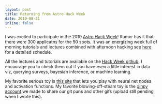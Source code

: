 ```yaml
---
layout: post
title: Returning from Astro Hack Week
date: 2019-08-31 
inline: false
---
```


I was excited to participate in the 2019 [Astro Hack Week](http://astrohackweek.org/2019/)! Rumor has it that there were 300 applicatns for the 50 spots. It was an energizing week full of morning tutorials and lectures combined with afternoon hacking see [here](https://github.com/AstroHackWeek/AstroHackWeek2019/wiki/Detailed-Schedule) for a detailed schedule. 

All the lectures and tutorials are available on the [Hack Week github](https://github.com/AstroHackWeek/AstroHackWeek2019), I encourage you to check them out if you have even a little interest in data viz, querying surveys, bayesian inference, or machine learning. 

My favorite serious toy is [this site](https://playground.tensorflow.org) that lets you play with neural net nodes and activation functions. My favorite blowing-off-steam toy is the [gihpy account](https://giphy.com/channel/astrohackgif) we made to share our git puns and other gifs (upload still pending when I wrote this).
